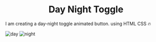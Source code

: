 <h1 align="center">Day Night Toggle</h1>
I am creating a day-night toggle animated button. using HTML CSS 🔥

![day](https://github.com/Shahriyar-Hosen/day-night-toggle/assets/96829173/8461680d-ee71-4bab-89a0-d6aaa41d7924)
![night](https://github.com/Shahriyar-Hosen/day-night-toggle/assets/96829173/8a517b61-35e2-4be6-8e9d-0e5d1d655fa3)
